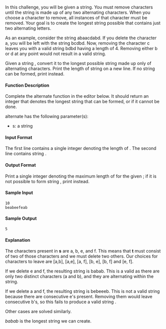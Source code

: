 In this challenge, you will be given a string. You must remove characters until the string is made up of any two alternating characters. When you choose a character to remove, all instances of that character must be removed. Your goal is to create the longest string possible that contains just two alternating letters.

As an example, consider the string abaacdabd. If you delete the character a, you will be left with the string bcdbd. Now, removing the character c leaves you with a valid string bdbd having a length of 4. Removing either b or d at any point would not result in a valid string.

Given a string , convert it to the longest possible string  made up only of alternating characters. Print the length of string  on a new line. If no string  can be formed, print  instead.

#### Function Description
Complete the alternate function in the editor below. It should return an integer that denotes the longest string that can be formed, or  if it cannot be done.

alternate has the following parameter(s):

* s: a string

#### Input Format
The first line contains a single integer denoting the length of . 
The second line contains string .

#### Output Format
Print a single integer denoting the maximum length of  for the given ; if it is not possible to form string , print  instead.

#### Sample Input
```
10
beabeefeab
```

#### Sample Output
```
5
```

#### Explanation

The characters present in **s** are a, b, e, and f. This means that **t** must consist of two of those characters and we must delete two others. Our choices for characters to leave are [a,b], [a,e], [a, f], [b, e], [b, f] and [e, f].

If we delete e and f, the resulting string is babab. This is a valid  as there are only two distinct characters (a and b), and they are alternating within the string.

If we delete a and f, the resulting string is bebeeeb. This is not a valid string  because there are consecutive e's present. Removing them would leave consecutive b's, so this fails to produce a valid string .

Other cases are solved similarly.

*babab* is the longest string we can create.
